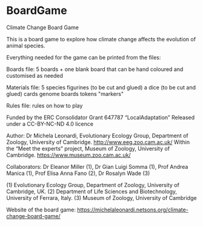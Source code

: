# BoardGame
Climate Change Board Game

This is a board game to explore how climate change affects the evolution of animal species. 

Everything needed for the game can be printed from the files:

Boards file:
5 boards + one blank board that can be hand coloured and customised as needed

Materials file:
5 species figurines (to be cut and glued)
a dice (to be cut and glued)
cards
genome boards
tokens
"markers"

Rules file: 
rules on how to play


Funded by the ERC Consolidator Grant 647787 “LocalAdaptation”
Released under a CC-BY-NC-ND 4.0 licence

Author: Dr Michela Leonardi, Evolutionary Ecology Group, Department of Zoology, University of Cambridge. http://www.eeg.zoo.cam.ac.uk/
Within the “Meet the experts” project, Museum of Zoology, University of Cambridge. https://www.museum.zoo.cam.ac.uk/

Collaborators: Dr Eleanor Miller (1), Dr Gian Luigi Somma (1), Prof Andrea Manica (1), Prof Elisa Anna Fano (2), Dr Rosalyn Wade (3)

(1) Evolutionary Ecology Group, Department of Zoology, University of Cambridge, UK.
(2) Department of Life Sciences and Biotechnology, University of Ferrara, Italy.
(3) Museum of Zoology, University of Cambridge

Website of the board game: https://michelaleonardi.netsons.org/climate-change-board-game/
